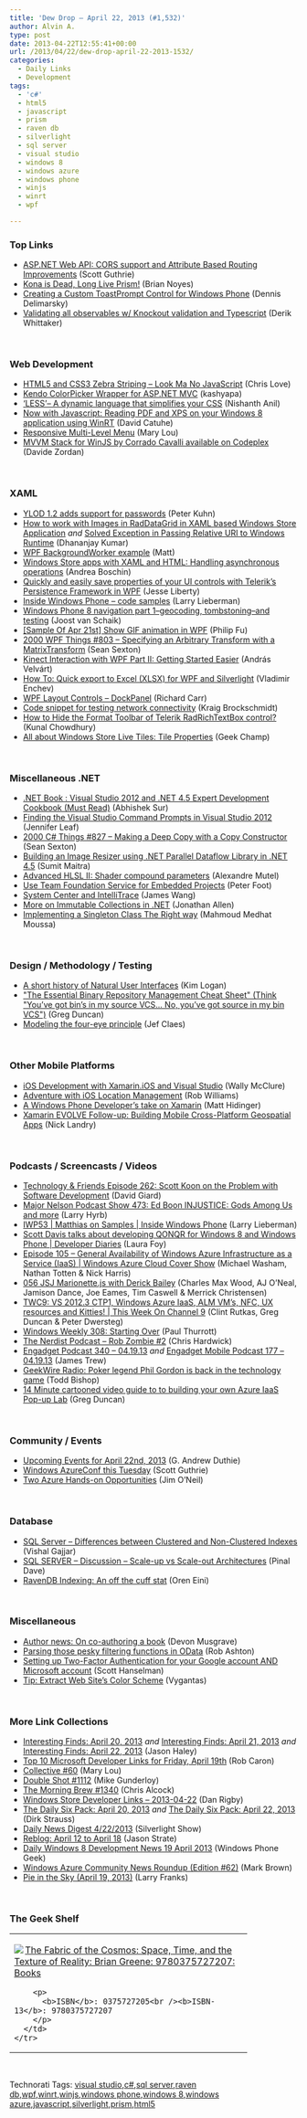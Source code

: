 ```yaml
---
title: 'Dew Drop – April 22, 2013 (#1,532)'
author: Alvin A.
type: post
date: 2013-04-22T12:55:41+00:00
url: /2013/04/22/dew-drop-april-22-2013-1532/
categories:
  - Daily Links
  - Development
tags:
  - 'c#'
  - html5
  - javascript
  - prism
  - raven db
  - silverlight
  - sql server
  - visual studio
  - windows 8
  - windows azure
  - windows phone
  - winjs
  - winrt
  - wpf

---
```

### <a name="top"></a>Top Links

  * <a href="http://weblogs.asp.net/scottgu/archive/2013/04/19/asp-net-web-api-cors-support-and-attribute-based-routing-improvements.aspx" target="_blank">ASP.NET Web API: CORS support and Attribute Based Routing Improvements</a> (Scott Guthrie)
  * <a href="http://briannoyes.net/2013/04/19/KonaIsDeadLongLivePrism.aspx" target="_blank">Kona is Dead, Long Live Prism!</a> (Brian Noyes)
  * <a href="http://feeds.dzone.com/~r/zones/dotnet/~3/DumRyZ62tkw/creating-custom-toastprompt" target="_blank">Creating a Custom ToastPrompt Control for Windows Phone</a> (Dennis Delimarsky)
  * <a href="http://feedproxy.google.com/~r/Devlicious/~3/7am4_IbRfr8/validating-all-observables-w-knockout-validation-and-typescript.aspx" target="_blank">Validating all observables w/ Knockout validation and Typescript</a> (Derik Whittaker)

&#160;

### <a name="web"></a>Web Development

  * <a href="http://professionalaspnet.com/archive/2013/04/22/HTML5-and-CSS3-Zebra-Striping-_2D00_-Look-Ma-No-JavaScript.aspx" target="_blank">HTML5 and CSS3 Zebra Striping &#8211; Look Ma No JavaScript</a> (Chris Love)
  * <a href="http://telerikhelper.net/2013/04/22/kendo-colorpicker-wrapper-for-asp-net-mvc/" target="_blank">Kendo ColorPicker Wrapper for ASP.NET MVC</a> (kashyapa)
  * <a href="http://www.infragistics.com/community/blogs/nanil/archive/2013/04/20/less-a-dynamic-language-that-simplifies-your-css.aspx" target="_blank">‘LESS’– A dynamic language that simplifies your CSS</a> (Nishanth Anil)
  * <a href="http://blogs.msdn.com/b/eternalcoding/archive/2013/04/22/now-with-javascript-reading-pdf-and-xps-on-your-windows-8-application-using-winrt.aspx" target="_blank">Now with Javascript: Reading PDF and XPS on your Windows 8 application using WinRT</a> (David Catuhe)
  * <a href="http://tympanus.net/codrops/2013/04/19/responsive-multi-level-menu/" target="_blank">Responsive Multi-Level Menu</a> (Mary Lou)
  * <a href="http://www.davidezordan.net/blog/?p=7019" target="_blank">MVVM Stack for WinJS by Corrado Cavalli available on Codeplex</a> (Davide Zordan)

&#160;

### <a name="silverlight"></a>XAML

  * <a href="http://www.pitorque.de/MisterGoodcat/post.aspx?id=c9efbf7c-1609-499d-8fef-ac450258f417" target="_blank">YLOD 1.2 adds support for passwords</a> (Peter Kuhn)
  * <a href="http://telerikhelper.net/2013/04/22/how-to-work-with-images-in-raddatagrid-in-xaml-based-windows-store-application/" target="_blank">How to work with Images in RadDataGrid in XAML based Windows Store Application</a> _and_ <a href="http://debugmode.net/2013/04/22/solved-exception-in-passing-relative-uri-to-windows-runtime/" target="_blank">Solved Exception in Passing Relative URI to Windows Runtime</a> (Dhananjay Kumar)
  * <a href="http://feedproxy.google.com/~r/geekswithblogs/~3/WExb7P52ewQ/wpf-backgroundworker-example.aspx" target="_blank">WPF BackgroundWorker example</a> (Matt)
  * <a href="http://www.silverlightshow.net/items/Windows-Store-apps-with-XAML-and-HTML-Handling-asynchronous-operations.aspx" target="_blank">Windows Store apps with XAML and HTML: Handling asynchronous operations</a> (Andrea Boschin)
  * <a href="http://feedproxy.google.com/~r/Telerik/~3/T8znkU0ex_c/quickly-and-easily-save-properties-of-your-ui-controls-with-telerik-s-persistence-framework-in-wpf" target="_blank">Quickly and easily save properties of your UI controls with Telerik’s Persistence Framework in WPF</a> (Jesse Liberty)
  * <a href="http://blogs.windows.com/windows_phone/b/wpdev/archive/2013/04/19/inside-windows-phone-code-samples.aspx" target="_blank">Inside Windows Phone – code samples</a> (Larry Lieberman)
  * <a href="http://feedproxy.google.com/~r/blogspot/dotnetbyexample/~3/rCHDnHPOeVg/windows-phone-8-navigation-part.html" target="_blank">Windows Phone 8 navigation part 1–geocoding, tombstoning–and testing</a> (Joost van Schaik)
  * <a href="http://blogs.msdn.com/b/codefx/archive/2013/04/22/sample-of-apr-21st-show-gif-animation-in-wpf.aspx" target="_blank">[Sample Of Apr 21st] Show GIF animation in WPF</a> (Philip Fu)
  * <a href="http://wpf.2000things.com/2013/04/22/803-specifying-an-arbitrary-transform-with-a-matrixtransform/" target="_blank">2000 WPF Things #803 – Specifying an Arbitrary Transform with a MatrixTransform</a> (Sean Sexton)
  * <a href="http://dotneteers.net/blogs/vbandi/archive/2013/04/19/kinect-interaction-with-wpf-part-ii-getting-started-easier.aspx" target="_blank">Kinect Interaction with WPF Part II: Getting Started Easier</a> (András Velvárt)
  * <a href="http://feedproxy.google.com/~r/Telerik/~3/r71mDTkvK4k/how-to-quick-export-to-excel-(xlsx)-for-wpf-and-silverlight" target="_blank">How To: Quick export to Excel (XLSX) for WPF and Silverlight</a> (Vladimir Enchev)
  * <a href="http://feedproxy.google.com/~r/BlackwaspLatestAdditions/~3/J7Lr5jnvoBo/RSSLanding.aspx" target="_blank">WPF Layout Controls &#8211; DockPanel</a> (Richard Carr)
  * <a href="http://kraigbrockschmidt.com/blog/?p=739" target="_blank">Code snippet for testing network connectivity</a> (Kraig Brockschmidt)
  * <a href="http://feedproxy.google.com/~r/kunal2383/~3/vxqIWqc3sac/hide-format-toolbar-of-radrichtextbox.html" target="_blank">How to Hide the Format Toolbar of Telerik RadRichTextBox control?</a> (Kunal Chowdhury)
  * <a href="http://www.geekchamp.com/articles/all-about-windows-store-live-tiles-tile-properties" target="_blank">All about Windows Store Live Tiles: Tile Properties</a> (Geek Champ)

&#160;

### <a name="dotnet"></a>Miscellaneous .NET

  * <a href="http://feedproxy.google.com/~r/abhisheksur/WTgI/~3/AlcGoRCj4bM/net-book-visual-studio-2012-and-net-45.html" target="_blank">.NET Book : Visual Studio 2012 and .NET 4.5 Expert Development Cookbook (Must Read)</a> (Abhishek Sur)
  * <a href="http://blogs.msdn.com/b/vcblog/archive/2013/04/19/finding-the-visual-studio-command-prompts-in-visual-studio-2012.aspx" target="_blank">Finding the Visual Studio Command Prompts in Visual Studio 2012</a> (Jennifer Leaf)
  * <a href="http://csharp.2000things.com/2013/04/22/827-making-a-deep-copy-with-a-copy-constructor/" target="_blank">2000 C# Things #827 – Making a Deep Copy with a Copy Constructor</a> (Sean Sexton)
  * <a href="http://feedproxy.google.com/~r/netCurryRecentArticles/~3/eEzrNiiJf5I/ShowArticle.aspx" target="_blank">Building an Image Resizer using .NET Parallel Dataflow Library in .NET 4.5</a> (Sumit Maitra)
  * <a href="http://code4k.blogspot.com/2013/04/advanced-hlsl-ii-shader-compound.html" target="_blank">Advanced HLSL II: Shader compound parameters</a> (Alexandre Mutel)
  * <a href="http://feedproxy.google.com/~r/PeterFoot/~3/fHaDZJT2XhE/use-team-foundation-service-for-embedded-projects.aspx" target="_blank">Use Team Foundation Service for Embedded Projects</a> (Peter Foot)
  * <a href="http://blogs.msdn.com/b/visualstudioalm/archive/2013/04/19/system-center-and-intellitrace.aspx" target="_blank">System Center and IntelliTrace</a> (James Wang)
  * <a href="http://www.infoq.com/news/2013/04/Immutable-Collections" target="_blank">More on Immutable Collections in .NET</a> (Jonathan Allen)
  * <a href="http://blogs.msdn.com/b/metroapps/archive/2013/04/20/implementing-a-singleton-class-the-right-way.aspx" target="_blank">Implementing a Singleton Class The Right way</a> (Mahmoud Medhat Moussa)

&#160;

### <a name="design"></a>Design / Methodology / Testing

  * <a href="http://www.identitymine.com/forward/2013/04/a-short-history-of-natural-user-interfaces/" target="_blank">A short history of Natural User Interfaces</a> (Kim Logan)
  * <a href="http://coolthingoftheday.blogspot.com/2013/04/essential-binary-repository-management.html" target="_blank">"The Essential Binary Repository Management Cheat Sheet" (Think "You&#8217;ve got bin&#8217;s in my source VCS&#8230; No, you&#8217;ve got source in my bin VCS")</a> (Greg Duncan)
  * <a href="http://feedproxy.google.com/~r/DiaryOfAnetDeveloperByJefClaes/~3/fFGuGflAlv4/modeling-four-eye-principle.html" target="_blank">Modeling the four-eye principle</a> (Jef Claes)

&#160;

### <a name="mobile"></a>Other Mobile Platforms

  * <a href="http://visualstudiomagazine.com/articles/2013/04/01/ios-development.aspx" target="_blank">iOS Development with Xamarin.iOS and Visual Studio</a> (Wally McClure)
  * <a href="http://architects.dzone.com/articles/adventure-ios-location" target="_blank">Adventure with iOS Location Management</a> (Rob Williams)
  * <a href="http://feedproxy.google.com/~r/mhidinger/~3/MGpuLNc7umU/a-windows-phone-developerrsquos-take-on-xamarin.aspx" target="_blank">A Windows Phone Developer’s take on Xamarin</a> (Matt Hidinger)
  * <a href="http://www.infragistics.com/community/blogs/nick-landry/archive/2013/04/19/xamarin-evolve-follow-up-building-mobile-cross-platform-geospatial-apps.aspx" target="_blank">Xamarin EVOLVE Follow-up: Building Mobile Cross-Platform Geospatial Apps</a> (Nick Landry)

&#160;

### <a name="podcasts"></a>Podcasts / Screencasts / Videos

  * <a href="http://feedproxy.google.com/~r/TechnologyAndFriends/~3/xf89TKgJNFQ/tf262.aspx" target="_blank">Technology & Friends Episode 262: Scott Koon on the Problem with Software Development</a> (David Giard)
  * <a href="http://feedproxy.google.com/~r/MajorNelsonblogcast/~3/5QYYFnk1B38/" target="_blank">Major Nelson Podcast Show 473: Ed Boon INJUSTICE: Gods Among Us and more</a> (Larry Hyrb)
  * <a href="http://channel9.msdn.com/Shows/Inside+Windows+Phone/IWP53--Matthias-on-Samples" target="_blank">IWP53 | Matthias on Samples | Inside Windows Phone</a> (Larry Lieberman)
  * <a href="http://channel9.msdn.com/Series/Developer-Diaries/Scott-Davis-talks-about-developing-QONQR-for-Windows-8-and-Windows-Phone" target="_blank">Scott Davis talks about developing QONQR for Windows 8 and Windows Phone | Developer Diaries</a> (Laura Foy)
  * <a href="http://channel9.msdn.com/Shows/Cloud+Cover/Episode-105-General-Availability-of-Windows-Azure-Infrastructure-as-a-Service-IaaS" target="_blank">Episode 105 &#8211; General Availability of Windows Azure Infrastructure as a Service (IaaS) | Windows Azure Cloud Cover Show</a> (Michael Washam, Nathan Totten & Nick Harris)
  * <a href="http://javascriptjabber.com/056-jsj-marionette-js-with-derick-bailey/" target="_blank">056 JSJ Marionette.js with Derick Bailey</a> (Charles Max Wood, AJ O&#8217;Neal, Jamison Dance, Joe Eames, Tim Caswell & Merrick Christensen)
  * <a href="http://channel9.msdn.com/Shows/This+Week+On+Channel+9/TWC9-April-19-2013" target="_blank">TWC9: VS 2012.3 CTP1, Windows Azure IaaS, ALM VM&#8217;s, NFC, UX resources and Kitties! | This Week On Channel 9</a> (Clint Rutkas, Greg Duncan & Peter Dwersteg)
  * <a href="http://winsupersite.com/podcasts/windows-weekly-308-starting-over" target="_blank">Windows Weekly 308: Starting Over</a> (Paul Thurrott)
  * <a href="http://nerdist.libsyn.com/rob-zombie-2" target="_blank">The Nerdist Podcast &#8211; Rob Zombie #2</a> (Chris Hardwick)
  * <a href="http://www.engadget.com/2013/04/19/engadget-podcast-340-04-19-13/?utm_medium=feed&utm_source=Feed_Classic&utm_campaign=Engadget" target="_blank">Engadget Podcast 340 &#8211; 04.19.13</a> _and_ <a href="http://www.engadget.com/2013/04/19/engadget-mobile-podcast-177-04-19-13/?utm_medium=feed&utm_source=Feed_Classic&utm_campaign=Engadget" target="_blank">Engadget Mobile Podcast 177 &#8211; 04.19.13</a> (James Trew)
  * <a href="http://feedproxy.google.com/~r/geekwire/~3/XSs0fxQONmg/" target="_blank">GeekWire Radio: Poker legend Phil Gordon is back in the technology game</a> (Todd Bishop)
  * <a href="http://coolthingoftheday.blogspot.com/2013/04/14-minute-cartooned-video-guide-to-to.html" target="_blank">14 Minute cartooned video guide to to building your own Azure IaaS Pop-up Lab</a> (Greg Duncan)

&#160;

### <a name="events"></a>Community / Events

  * <a href="http://feeds.devhammer.net/~r/devhammer/~3/XnnC4exBrj4/upcoming-events-for-april-22nd-2013" target="_blank">Upcoming Events for April 22nd, 2013</a> (G. Andrew Duthie)
  * <a href="http://weblogs.asp.net/scottgu/archive/2013/04/21/windows-azureconf-this-tuesday.aspx" target="_blank">Windows AzureConf this Tuesday</a> (Scott Guthrie)
  * <a href="http://blogs.msdn.com/b/jimoneil/archive/2013/04/19/two-azure-hands-on-opportunities.aspx" target="_blank">Two Azure Hands-on Opportunities</a> (Jim O&#8217;Neil)

&#160;

### <a name="sql"></a>Database

  * <a href="http://www.sqlservercentral.com/blogs/sqlandme/2013/04/19/sql-server-differences-between-clustered-and-non-clustered-indexes/" target="_blank">SQL Server – Differences between Clustered and Non-Clustered Indexes</a> (Vishal Gajjar)
  * <a href="http://blog.sqlauthority.com/2013/04/22/sql-server-discussion-scale-up-vs-scale-out-architectures/" target="_blank">SQL SERVER – Discussion – Scale-up vs Scale-out Architectures</a> (Pinal Dave)
  * <a href="http://feedproxy.google.com/~r/AyendeRahien/~3/3jc--h6BhBQ/ravendb-indexing-an-off-the-cuff-stat" target="_blank">RavenDB Indexing: An off the cuff stat</a> (Oren Eini)

&#160;

### <a name="misc"></a>Miscellaneous

  * <a href="http://blogs.msdn.com/b/microsoft_press/archive/2013/04/19/author-news-on-co-authoring-a-book.aspx" target="_blank">Author news: On co-authoring a book</a> (Devon Musgrave)
  * <a href="http://codeofrob.com/entries/parsing-those-pesky-filtering-functions-in-odata.html" target="_blank">Parsing those pesky filtering functions in OData</a> (Rob Ashton)
  * <a href="http://feeds.hanselman.com/~/40276558/0/scotthanselman~Setting-up-TwoFactor-Authentication-for-your-Google-account-AND-Microsoft-account.aspx" target="_blank">Setting up Two-Factor Authentication for your Google account AND Microsoft account</a> (Scott Hanselman)
  * <a href="http://feedproxy.google.com/~r/FavoriteBrowser/~3/N6HYFw1lfgw/" target="_blank">Tip: Extract Web Site’s Color Scheme</a> (Vygantas)

&#160;

### <a name="links"></a>More Link Collections

  * <a href="http://jasonhaley.com/blog/post.aspx?id=e28ceab1-5a67-485e-a4ad-f00e15659066" target="_blank">Interesting Finds: April 20, 2013</a> _and_ <a href="http://jasonhaley.com/blog/post.aspx?id=8f5dd06e-a968-4fe4-8d03-e3a493fb952d" target="_blank">Interesting Finds: April 21, 2013</a> _and_ <a href="http://jasonhaley.com/blog/post.aspx?id=b3fbf1da-39e0-40a9-bfbd-e45d6391bc3e" target="_blank">Interesting Finds: April 22, 2013</a> (Jason Haley)
  * <a href="http://blogs.msdn.com/b/robcaron/archive/2013/04/19/top-10-microsoft-developer-links-for-friday-april-19th.aspx" target="_blank">Top 10 Microsoft Developer Links for Friday, April 19th</a> (Rob Caron)
  * <a href="http://tympanus.net/codrops/collective/collective-60/" target="_blank">Collective #60</a> (Mary Lou)
  * <a href="http://afreshcup.com/home/2013/4/22/double-shot-1112.html" target="_blank">Double Shot #1112</a> (Mike Gunderloy)
  * <a href="http://feedproxy.google.com/~r/ReflectivePerspective/~3/X-aBLjhDtdk/" target="_blank">The Morning Brew #1340</a> (Chris Alcock)
  * <a href="http://feedproxy.google.com/~r/DanRigby/~3/kQM3amuddbs/" target="_blank">Windows Store Developer Links – 2013-04-22</a> (Dan Rigby)
  * <a href="http://feeds.feedblitz.com/~/40292488/0/dirkstrauss~The-Daily-Six-Pack-April" target="_blank">The Daily Six Pack: April 20, 2013</a> _and_ <a href="http://feeds.feedblitz.com/~/40356505/0/dirkstrauss~The-Daily-Six-Pack-April" target="_blank">The Daily Six Pack: April 22, 2013</a> (Dirk Strauss)
  * <a href="http://feedproxy.google.com/~r/silverlightshow/~3/NEeVgJd3kiM/Daily-News-Digest-4-22-2013.aspx" target="_blank">Daily News Digest 4/22/2013</a> (Silverlight Show)
  * <a href="http://www.sqlservercentral.com/blogs/stratesql/2013/04/19/reblog-april-12-to-april-18/" target="_blank">Reblog: April 12 to April 18</a> (Jason Strate)
  * <a href="http://feedproxy.google.com/~r/Windowsphonegeek/~3/bdeyRX3m6ck/daily-windows-8-development-news-19-april-2013" target="_blank">Daily Windows 8 Development News 19 April 2013</a> (Windows Phone Geek)
  * <a href="http://blogs.msdn.com/b/windowsazure/archive/2013/04/19/windows-azure-community-roundup-62.aspx" target="_blank">Windows Azure Community News Roundup (Edition #62)</a> (Mark Brown)
  * <a href="http://blogs.msdn.com/b/silverlining/archive/2013/04/19/pie-in-the-sky-april-19-2013.aspx" target="_blank">Pie in the Sky (April 19, 2013)</a> (Larry Franks)

&#160;

### <a name="shelf"></a>The Geek Shelf

<div style="padding-bottom: 0px; margin: 0px; padding-left: 0px; padding-right: 0px; display: inline; float: none; padding-top: 0px" id="scid:7dc1bd33-94bd-46fd-a20b-0131235bcd47:f44f623c-a9ba-4472-ae97-3429c7548971" class="wlWriterEditableSmartContent">
  <table cellspacing="0" cellpadding="2" width="400" border="0" unselectable="on">
    <tr>
      <td valign="top" width="400">
        <p>
          <a title="The Fabric of the Cosmos: Space, Time, and the Texture of Reality: Brian Greene: 9780375727207: Books" href="http://www.amazon.com/exec/obidos/ASIN/0375727205/alvinashcraft-20"><img data-recalc-dims="1" decoding="async" src="https://i0.wp.com/images.amazon.com/images/P/0375727205.01.MZZZZZZZ.jpg?w=660" border="0" align="left" style="float:left" />The Fabric of the Cosmos: Space, Time, and the Texture of Reality: Brian Greene: 9780375727207: Books</a>
        </p>
        
        <p>
          <b>ISBN</b>: 0375727205<br /><b>ISBN-13</b>: 9780375727207
        </p>
      </td>
    </tr>
  </table>
</div>

&#160;

<div style="padding-bottom: 0px; margin: 0px; padding-left: 0px; padding-right: 0px; display: inline; float: none; padding-top: 0px" id="scid:0767317B-992E-4b12-91E0-4F059A8CECA8:a90e5f31-d664-4026-9c67-7357405144cd" class="wlWriterEditableSmartContent">
  Technorati Tags: <a href="http://technorati.com/tags/visual+studio" rel="tag">visual studio</a>,<a href="http://technorati.com/tags/c%23" rel="tag">c#</a>,<a href="http://technorati.com/tags/sql+server" rel="tag">sql server</a>,<a href="http://technorati.com/tags/raven+db" rel="tag">raven db</a>,<a href="http://technorati.com/tags/wpf" rel="tag">wpf</a>,<a href="http://technorati.com/tags/winrt" rel="tag">winrt</a>,<a href="http://technorati.com/tags/winjs" rel="tag">winjs</a>,<a href="http://technorati.com/tags/windows+phone" rel="tag">windows phone</a>,<a href="http://technorati.com/tags/windows+8" rel="tag">windows 8</a>,<a href="http://technorati.com/tags/windows+azure" rel="tag">windows azure</a>,<a href="http://technorati.com/tags/javascript" rel="tag">javascript</a>,<a href="http://technorati.com/tags/silverlight" rel="tag">silverlight</a>,<a href="http://technorati.com/tags/prism" rel="tag">prism</a>,<a href="http://technorati.com/tags/html5" rel="tag">html5</a>
</div>